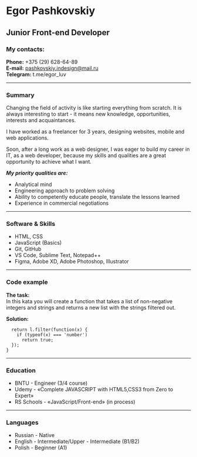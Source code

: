 # Egor Pashkovskiy

## Junior Front-end Developer

### My contacts:

**Phone:** +375 (29) 628-64-89  
**E-mail:** pashkovskiy.indesign@mail.ru  
**Telegram:** t.me/egor_luv  

---

### Summary

Changing the field of activity is like starting everything from scratch. It is always interesting to start - it means new knowledge, opportunities, interests and acquaintances.

I have worked as a freelancer for 3 years, designing websites, mobile and web applications.

Soon, after a long work as a web designer, I was eager to build my career in IT, as a web developer, because my skills and qualities are a great opportunity to achieve what I want.

***My priority qualities are:***

* Analytical mind  
* Engineering approach to problem solving  
* Ability to competently educate people, translate the lessons learned  
* Experience in commercial negotiations  

---

### Software & Skills
* HTML, CSS  
* JavaScript (Basics)  
* Git, GitHub  
* VS Code, Sublime Text, Notepad++  
* Figma, Adobe XD, Adobe Photoshop, Illustrator  

---

### Code example

**The task:**  
In this kata you will create a function that takes a list of non-negative integers and strings and returns a new list with the strings filtered out.  

**Solution:**  
```function filter_list(l) {  
  return l.filter(function(x) {  
    if (typeof(x) === 'number')  
      return true;  
  });  
}  
```

---

### Education

* BNTU - Engineer (3/4 course)
* Udemy - «Complete JAVASCRIPT with HTML5,CSS3 from Zero to Expert»
* RS Schools - «JavaScript/Front-end» (in process)

---

### Languages

* Russian - Native
* English - Intermediate/Upper - Intermediate (B1/B2)
* Polish - Beginner (A1)